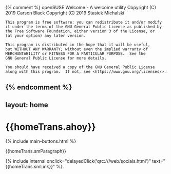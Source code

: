 {% comment %}
    openSUSE Welcome - A welcome utility
    Copyright (C) 2019  Carson Black
    Copyright (C) 2019  Stasiek Michalski

    This program is free software: you can redistribute it and/or modify
    it under the terms of the GNU General Public License as published by
    the Free Software Foundation, either version 3 of the License, or
    (at your option) any later version.

    This program is distributed in the hope that it will be useful,
    but WITHOUT ANY WARRANTY; without even the implied warranty of
    MERCHANTABILITY or FITNESS FOR A PARTICULAR PURPOSE.  See the
    GNU General Public License for more details.

    You should have received a copy of the GNU General Public License
    along with this program.  If not, see <https://www.gnu.org/licenses/>.
{% endcomment %}
---
layout: home
---
# {{homeTrans.ahoy}}

{% include main-buttons.html %}

{{homeTrans.smParagraph}}

{% include internal onclick="delayedClick('qrc:///web/socials.html')" text="{{homeTrans.smLink}}" %}. 
